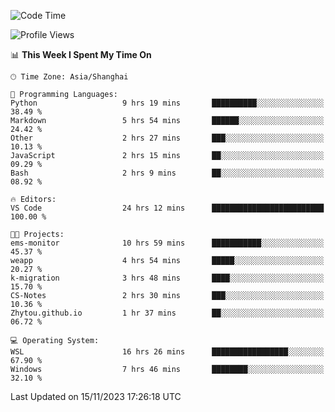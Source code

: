 <!--START_SECTION:waka-->
![Code Time](http://img.shields.io/badge/Code%20Time-1%2C375%20hrs%2040%20mins-blue)

![Profile Views](http://img.shields.io/badge/Profile%20Views-0-blue)

📊 **This Week I Spent My Time On** 

```text
🕑︎ Time Zone: Asia/Shanghai

💬 Programming Languages: 
Python                   9 hrs 19 mins       ██████████░░░░░░░░░░░░░░░   38.49 % 
Markdown                 5 hrs 54 mins       ██████░░░░░░░░░░░░░░░░░░░   24.42 % 
Other                    2 hrs 27 mins       ███░░░░░░░░░░░░░░░░░░░░░░   10.13 % 
JavaScript               2 hrs 15 mins       ██░░░░░░░░░░░░░░░░░░░░░░░   09.29 % 
Bash                     2 hrs 9 mins        ██░░░░░░░░░░░░░░░░░░░░░░░   08.92 % 

🔥 Editors: 
VS Code                  24 hrs 12 mins      █████████████████████████   100.00 % 

🐱‍💻 Projects: 
ems-monitor              10 hrs 59 mins      ███████████░░░░░░░░░░░░░░   45.37 % 
weapp                    4 hrs 54 mins       █████░░░░░░░░░░░░░░░░░░░░   20.27 % 
k-migration              3 hrs 48 mins       ████░░░░░░░░░░░░░░░░░░░░░   15.70 % 
CS-Notes                 2 hrs 30 mins       ███░░░░░░░░░░░░░░░░░░░░░░   10.36 % 
Zhytou.github.io         1 hr 37 mins        ██░░░░░░░░░░░░░░░░░░░░░░░   06.72 % 

💻 Operating System: 
WSL                      16 hrs 26 mins      █████████████████░░░░░░░░   67.90 % 
Windows                  7 hrs 46 mins       ████████░░░░░░░░░░░░░░░░░   32.10 % 
```


 Last Updated on 15/11/2023 17:26:18 UTC
<!--END_SECTION:waka-->
